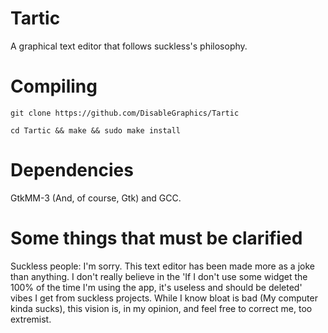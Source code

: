 # Tartic
A graphical text editor that follows suckless's philosophy. 

# Compiling
```git clone https://github.com/DisableGraphics/Tartic```

```cd Tartic && make && sudo make install```

# Dependencies
GtkMM-3 (And, of course, Gtk) and GCC.

# Some things that must be clarified
Suckless people: I'm sorry. This text editor has been made more as a joke than anything. I don't really believe in the 'If I don't use some widget the 100% of the time I'm using the app, it's useless and should be deleted' vibes I get from suckless projects. While I know bloat is bad (My computer kinda sucks), this vision is, in my opinion, and feel free to correct me, too extremist.
